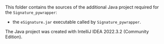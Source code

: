 
This folder contains the sources of the additional Java project required for the `Signature_pywrapper`:

- the `eSignature.jar` executable called by `Signature_pywrapper`.

The Java project was created with IntelliJ IDEA 2022.3.2 (Community Edition).
